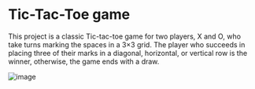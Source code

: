 # Tic-Tac-Toe game

This project is a classic Tic-tac-toe game for two players, X and O, who take turns marking the spaces in a 3×3 grid.
The player who succeeds in placing three of their marks in a diagonal, horizontal, or vertical row is the winner, 
otherwise, the game ends with a draw.

![image](https://user-images.githubusercontent.com/78381461/117563371-164ee780-b0ae-11eb-80da-eba7dfde13aa.png)
